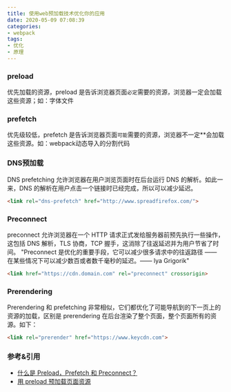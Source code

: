 ```yaml
---
title: 使用web预加载技术优化你的应用
date: 2020-05-09 07:08:39
categories:
- webpack
tags:
- 优化
- 原理
---
```


### preload
优先加载的资源，preload 是告诉浏览器页面`必定`需要的资源，浏览器一定会加载这些资源；如：字体文件
<!-- more -->
### prefetch
优先级较低，prefetch 是告诉浏览器页面`可能`需要的资源，浏览器不一定**会加载这些资源。如：webpack动态导入的分割代码


### DNS预加载
DNS prefetching 允许浏览器在用户浏览页面时在后台运行 DNS 的解析。如此一来，DNS 的解析在用户点击一个链接时已经完成，所以可以减少延迟。
```html
<link rel="dns-prefetch" href="http://www.spreadfirefox.com/">
```
<!-- more -->
### Preconnect
preconnect 允许浏览器在一个 HTTP 请求正式发给服务器前预先执行一些操作，这包括 DNS 解析，TLS 协商，TCP 握手，这消除了往返延迟并为用户节省了时间。
"Preconnect 是优化的重要手段，它可以减少很多请求中的往返路径 —— 在某些情况下可以减少数百或者数千毫秒的延迟。—— lya Grigorik"
```html
<link href="https://cdn.domain.com" rel="preconnect" crossorigin>
```

### Prerendering
Prerendering 和 prefetching 非常相似，它们都优化了可能导航到的下一页上的资源的加载，区别是 prerendering 在后台渲染了整个页面，整个页面所有的资源。如下：
```html
<link rel="prerender" href="https://www.keycdn.com">
```

### 参考&引用 
* [什么是 Preload，Prefetch 和 Preconnect？](https://github.com/fi3ework/blog/issues/32)
* [用 preload 预加载页面资源](https://zhuanlan.zhihu.com/p/33759023#:~:text=%E5%A6%82%E4%BD%95%E5%8C%BA%E5%88%86preload%20%E5%92%8Cprefetch,%E4%B8%80%E5%AE%9A%E4%BC%9A%E5%8A%A0%E8%BD%BD%E8%BF%99%E4%BA%9B%E8%B5%84%E6%BA%90%E3%80%82)
